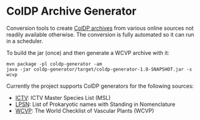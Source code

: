 # ColDP Archive Generator

Conversion tools to create [ColDP archives](https://github.com/CatalogueOfLife/coldp/) from various online sources not readily available otherwise.
The conversion is fully automated so it can run in a scheduler.

To build the jar (once) and then generate a WCVP archive with it:

```
mvn package -pl coldp-generator -am 
java -jar coldp-generator/target/coldp-generator-1.0-SNAPSHOT.jar -s wcvp
```

Currently the project supports ColDP generators for the following sources:

 - [ICTV](https://talk.ictvonline.org/taxonomy/w/ictv-taxonomy): ICTV Master Species List (MSL)
 - [LPSN](https://lpsn.dsmz.de/): List of Prokaryotic names with Standing in Nomenclature
 - [WCVP](https://wcvp.science.kew.org): The World Checklist of Vascular Plants (WCVP)